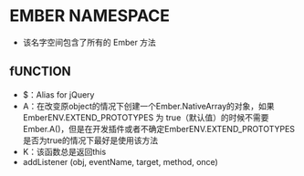 # EMBER NAMESPACE
- 该名字空间包含了所有的 Ember 方法
## fUNCTION
- $：Alias for jQuery
- A：在改变原object的情况下创建一个Ember.NativeArray的对象，如果 EmberENV.EXTEND_PROTOTYPES 为 true（默认值）的时候不需要Ember.A()，但是在开发插件或者不确定EmberENV.EXTEND_PROTOTYPES是否为true的情况下最好是使用该方法
- K：该函数总是返回this
- addListener (obj, eventName, target, method, once)
